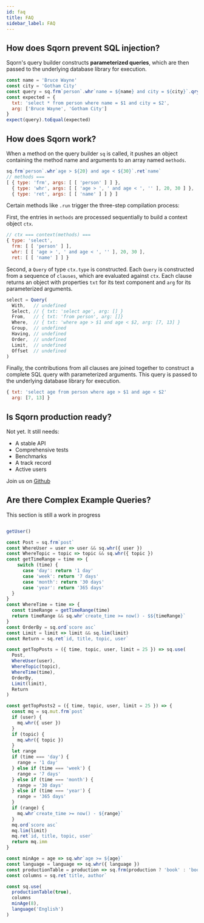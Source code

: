 ```yaml
---
id: faq
title: FAQ
sidebar_label: FAQ
---
```


## How does Sqorn prevent SQL injection?

Sqorn's query builder constructs __parameterized queries__, which are then passed to the underlying database library for execution.

```javascript
const name = 'Bruce Wayne'
const city = 'Gotham City'
const query = sq.frm`person`.whr`name = ${name} and city = ${city}`.qry()
const expected = {
  txt: 'select * from person where name = $1 and city = $2',
  arg: ['Bruce Wayne', 'Gotham City']
}
expect(query).toEqual(expected)
```

## How does Sqorn work?

When a method on the query builder `sq` is called, it pushes an object containing the method name and arguments to an array named `methods`.

```javascript
sq.frm`person`.whr`age > ${20} and age < ${30}`.ret`name`
// methods ===
[ { type: 'frm', args: [ [ 'person' ] ] },
  { type: 'whr', args: [ [ 'age > ', ' and age < ', '' ], 20, 30 ] },
  { type: 'ret', args: [ [ 'name' ] ] } ]
```

Certain methods like `.run` trigger the three-step compilation process:

First, the entries in `methods` are processed sequentially to build a context object `ctx`.

```javascript
// ctx === context(methods) ===
{ type: 'select',
  frm: [ [ 'person' ] ],
  whr: [ [ 'age > ', ' and age < ', '' ], 20, 30 ],
  ret: [ [ 'name' ] ] }
```

Second, a `Query` of type `ctx.type` is constructed. Each `Query` is constructed from a sequence of `clauses`, which are evaluated against `ctx`. Each clause returns an object with properties `txt` for its text component and `arg` for its parameterized arguments.

```javascript
select = Query(
  With,   // undefined
  Select, // { txt: 'select age', arg: [] }
  From,   // { txt: 'from person', arg: []}
  Where,  // { txt: 'where age > $1 and age < $2, arg: [7, 13] }
  Group,  // undefined
  Having, // undefined
  Order,  // undefined
  Limit,  // undefined
  Offset  // undefined
)
```

Finally, the contributions from all clauses are joined together to construct a complete SQL query with parameterized arguments. This query is passed to the underlying database library for execution.

```javascript
{ txt: 'select age from person where age > $1 and age < $2' 
  arg: [7, 13] }
```

## Is Sqorn production ready?

Not yet. It still needs:

* A stable API
* Comprehensive tests
* Benchmarks
* A track record
* Active users

Join us on [Github](https://github.com/eejdoowad/sqorn)

## Are there Complex Example Queries?

This section is still a work in progress

```js

getUser()

const Post = sq.frm`post`
const WhereUser = user => user && sq.whr({ user })
const WhereTopic = topic => topic && sq.whr({ topic })
const getTimeRange = time => {
    switch (time) {
      case 'day': return '1 day'
      case 'week': return '7 days'
      case 'month': return '30 days'
      case 'year': return '365 days'
  }
}
const WhereTime = time => {
  const timeRange = getTimeRange(time)
  return timeRange && sq.whr`create_time >= now() - $${timeRange}`
}
const OrderBy = sq.ord`score asc`
const Limit = limit => limit && sq.lim(limit)
const Return = sq.ret`id, title, topic, user`

const getTopPosts = ({ time, topic, user, limit = 25 }) => sq.use(
  Post,
  WhereUser(user),
  WhereTopic(topic),
  WhereTime(time),
  OrderBy,
  Limit(limit),
  Return
)

const getTopPosts2 = ({ time, topic, user, limit = 25 }) => {
  const mq = sq.mut.frm`post`
  if (user) {
    mq.whr({ user })
  }
  if (topic) {
    mq.whr({ topic })
  }
  let range
  if (time === 'day') {
    range = '1 day'
  } else if (time === 'week') {
    range = '7 days'
  } else if (time === 'month') {
    range = '30 days'
  } else if (time === 'year') {
    range = '365 days'
  }
  if (range) {
    mq.whr`create_time >= now() - ${range}`
  }
  mq.ord`score asc`
  mq.lim(limit)
  mq.ret`id, title, topic, user`
  return mq.imm
}

const minAge = age => sq.whr`age >= ${age}`
const language = language => sq.whr({ language })
const productionTable = production => sq.frm(production ? 'book' : 'book_test')
const columns = sq.ret`title, author`

const sq.use(
  productionTable(true),
  columns
  minAge(8),
  language('English')
)
```